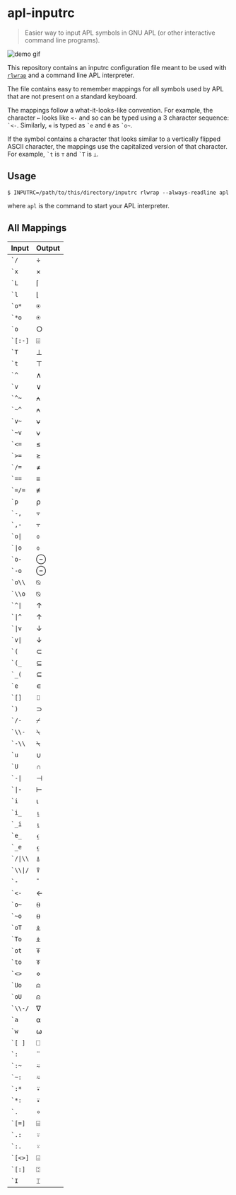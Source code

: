 # apl-inputrc

> Easier way to input APL symbols in GNU APL (or other interactive command line
> programs).

![demo gif](https://gist.githubusercontent.com/utkarshkukreti/9d1e76aee76a8211bc6cfca7889b8993/raw/54fcda84e99f0c1ff7262af76bfbce36c2694d4a/apl-inputrc.gif)

This repository contains an inputrc configuration file meant to be used with
[`rlwrap`][rlwrap] and a command line APL interpreter.

The file contains easy to remember mappings for all symbols used by APL that
are not present on a standard keyboard.

The mappings follow a what-it-looks-like convention. For example, the character
`←` looks like `<-` and so can be typed using a 3 character sequence: `` `<- ``.
Similarly, `∊` is typed as `` `e `` and `⍬` as `` `o~ ``.

If the symbol contains a character that looks similar to a vertically flipped
ASCII character, the mappings use the capitalized version of that character. For
example, `` `t `` is `⊤` and `` `T `` is `⊥`.

## Usage

    $ INPUTRC=/path/to/this/directory/inputrc rlwrap --always-readline apl

where `apl` is the command to start your APL interpreter.

## All Mappings

| Input | Output |
| ----- | ------ |
| `` `/ `` | ÷ |
| `` `x `` | × |
| `` `L `` | ⌈ |
| `` `l `` | ⌊ |
| `` `o* `` | ⍟ |
| `` `*o `` | ⍟ |
| `` `o `` | ○ |
| `` `[:-] `` | ⌹ |
| `` `T `` | ⊥ |
| `` `t `` | ⊤ |
| `` `^ `` | ∧ |
| `` `v `` | ∨ |
| `` `^~ `` | ⍲ |
| `` `~^ `` | ⍲ |
| `` `v~ `` | ⍱ |
| `` `~v `` | ⍱ |
| `` `<= `` | ≤ |
| `` `>= `` | ≥ |
| `` `/= `` | ≠ |
| `` `== `` | ≡ |
| `` `=/= `` | ≢ |
| `` `p `` | ⍴ |
| `` `-, `` | ⍪ |
| `` `,- `` | ⍪ |
| `` `o\| `` | ⌽ |
| `` `\|o `` | ⌽ |
| `` `o- `` | ⊖ |
| `` `-o `` | ⊖ |
| `` `o\\ `` | ⍉ |
| `` `\\o `` | ⍉ |
| `` `^\| `` | ↑ |
| `` `\|^ `` | ↑ |
| `` `\|v `` | ↓ |
| `` `v\| `` | ↓ |
| `` `( `` | ⊂ |
| `` `(_ `` | ⊆ |
| `` `_( `` | ⊆ |
| `` `e `` | ∊ |
| `` `[] `` | ⌷ |
| `` `) `` | ⊃ |
| `` `/- `` | ⌿ |
| `` `\\- `` | ⍀ |
| `` `-\\ `` | ⍀ |
| `` `u `` | ∪ |
| `` `U `` | ∩ |
| `` `-\| `` | ⊣ |
| `` `\|- `` | ⊢ |
| `` `i `` | ⍳ |
| `` `i_ `` | ⍸ |
| `` `_i `` | ⍸ |
| `` `e_ `` | ⍷ |
| `` `_e `` | ⍷ |
| `` `/\|\\ `` | ⍋ |
| `` `\\\|/ `` | ⍒ |
| `` `- `` | ¯ |
| `` `<- `` | ← |
| `` `o~ `` | ⍬ |
| `` `~o `` | ⍬ |
| `` `oT `` | ⍎ |
| `` `To `` | ⍎ |
| `` `ot `` | ⍕ |
| `` `to `` | ⍕ |
| `` `<> `` | ⋄ |
| `` `Uo `` | ⍝ |
| `` `oU `` | ⍝ |
| `` `\\-/ `` | ∇ |
| `` `a `` | ⍺ |
| `` `w `` | ⍵ |
| `` `[ ] `` | ⎕ |
| `` `: `` | ¨ |
| `` `:~ `` | ⍨ |
| `` `~: `` | ⍨ |
| `` `:* `` | ⍣ |
| `` `*: `` | ⍣ |
| `` `. `` | ∘ |
| `` `[=] `` | ⌸ |
| `` `.: `` | ⍤ |
| `` `:. `` | ⍤ |
| `` `[<>] `` | ⌺ |
| `` `[:] `` | ⍠ |
| `` `I `` | ⌶ |

[rlwrap]: https://github.com/hanslub42/rlwrap

